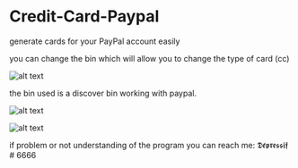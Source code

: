# Credit-Card-Paypal
 generate cards for your PayPal account easily

 you can change the bin which will allow you to change the type of card (cc)

 ![alt text](https://cdn.discordapp.com/attachments/757620742442713088/772944985338413066/unknown.png)

 the bin used is a discover bin working with paypal.
 
 ![alt text](https://cdn.discordapp.com/attachments/757620742442713088/772945165970047016/unknown.png)
 
 ![alt text](https://cdn.discordapp.com/attachments/757620742442713088/772945344819888128/unknown.png)

 if problem or not understanding of the program you can reach me: 𝕯𝖊́𝖕𝖗𝖊𝖘𝖘𝖎𝖋 # 6666
